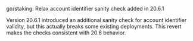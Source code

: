 go/staking: Relax account identifier sanity check added in 20.6.1

Version 20.6.1 introduced an additional sanity check for account identifier
validity, but this actually breaks some existing deployments. This revert
makes the checks consistent with 20.6 behavior.
